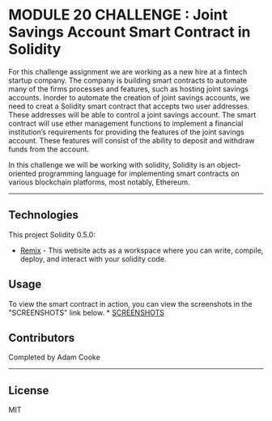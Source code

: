 # MODULE 20 CHALLENGE : Joint Savings Account Smart Contract in Solidity

For this challenge assignment we are working as a new hire at a fintech startup company. The company is building smart contracts to automate many of the firms processes and features, such as hosting joint savings accounts. Inorder to automate the creation of joint savings accounts, we need to creat a Solidity smart contract that accepts two user addresses. These addresses will be able to control a joint savings account. The smart contract will use ether management functions to implement a financial institution’s requirements for providing the features of the joint savings account. These features will consist of the ability to deposit and withdraw funds from the account.

In this challenge we will be working with solidity, Solidity is an object-oriented programming language for implementing smart contracts on various blockchain platforms, most notably, Ethereum.
                   
---

## Technologies

This project Solidity 0.5.0:

* [Remix](https://remix.ethereum.org/) - This website acts as a workspace where you can write, compile, deploy, and interact with your solidity code.

## Usage
To view the smart contract in action, you can view the screenshots in the "SCREENSHOTS" link below. * [SCREENSHOTS](https://github.com/AdamCooke22/module_20/tree/main/Screenshots)

## Contributors

Completed by Adam Cooke

---

## License

MIT
